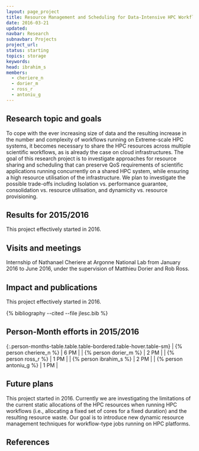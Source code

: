 ```yaml
---
layout: page_project
title: Resource Management and Scheduling for Data-Intensive HPC Workflows
date: 2016-03-21
updated:
navbar: Research
subnavbar: Projects
project_url:
status: starting
topics: storage
keywords:
head: ibrahim_s
members:
  - cheriere_n
  - dorier_m
  - ross_r
  - antoniu_g
---
```


## Research topic and goals

To cope with the ever increasing size of data and the resulting increase in the number and complexity of workflows running on Extreme-scale HPC systems, it becomes necessary to share the HPC resources across multiple scientific workflows, as is already the case on cloud infrastructures. The goal of this research project is to investigate approaches for resource sharing and scheduling that can preserve QoS requirements of scientific applications running concurrently on a shared HPC system, while ensuring a high resource utilisation of the infrastructure. We plan to investigate the possible trade-offs including Isolation vs. performance guarantee, consolidation vs. resource utilisation, and dynamicity vs. resource provisioning.

## Results for 2015/2016

This project effectively started in 2016.

## Visits and meetings

Internship of Nathanael Cheriere at Argonne National Lab from January 2016 to June 2016, under the supervision of Matthieu Dorier and Rob Ross.

## Impact and publications

This project effectively started in 2016.

{% bibliography --cited --file jlesc.bib %}

## Person-Month efforts in 2015/2016

{:.person-months-table.table.table-bordered.table-hover.table-sm}
| {% person cheriere_n %} | 6 PM |
| {% person dorier_m %}   | 2 PM |
| {% person ross_r %}     | 1 PM |
| {% person ibrahim_s %}  | 2 PM |
| {% person antoniu_g %}  | 1 PM |


## Future plans

This project started in 2016. Currently we are investigating the limitations of the current static allocations of the HPC resources when running HPC workflows (i.e., allocating a fixed set of cores for a fixed duration) and the resulting resource waste. Our goal is to introduce new dynamic resource management techniques for workflow-type jobs running on HPC platforms. 

## References

